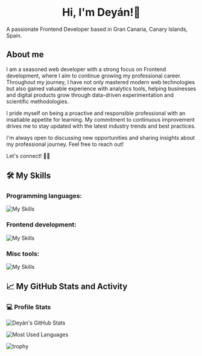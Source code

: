 <h1 align="center">Hi, I'm Deyán!🦇</h1>

A passionate Frontend Developer based in Gran Canaria, Canary Islands, Spain.

## About me

I am a seasoned web developer with a strong focus on Frontend development, where I aim to continue growing my professional career. Throughout my journey, I have not only mastered modern web technologies but also gained valuable experience with analytics tools, helping businesses and digital products grow through data-driven experimentation and scientific methodologies.

I pride myself on being a proactive and responsible professional with an insatiable appetite for learning. My commitment to continuous improvement drives me to stay updated with the latest industry trends and best practices.

I'm always open to discussing new opportunities and sharing insights about my professional journey. Feel free to reach out!

Let's connect! 👋🏽

## 🛠️ My Skills

### Programming languages:

![My Skills](https://go-skill-icons.vercel.app/api/icons?i=javascript,typescript,php)

### Frontend development:

![My Skills](https://go-skill-icons.vercel.app/api/icons?i=react,redux,zustand,reactquery,svelte,html,css,sass,materialui,vite,rollupjs,nodejs,jest,vitest,cypress,playwright,webflow,wordpress)

### Misc tools:

![My Skills](https://go-skill-icons.vercel.app/api/icons?i=git,github,githubactions,bitbucket,vscode,figma,jira,notion,slack,teams)

## 📈 My GitHub Stats and Activity

### 💻 Profile Stats

![Deyán's GitHub Stats](https://github-readme-stats.vercel.app/api?username=deyanfgsdev&theme=tokyonight&show_icons=true)

![Most Used Languages](https://github-readme-stats.vercel.app/api/top-langs/?username=deyanfgsdev&layout=compact&theme=algolia)

![trophy](https://github-profile-trophy.vercel.app/?username=deyanfgsdev&theme=onedark)
